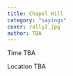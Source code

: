 ```yaml
---
title: Chapel Hill
category: "sayings"
cover: rally2.jpg
author: TBA
---
```


Time TBA

Location TBA